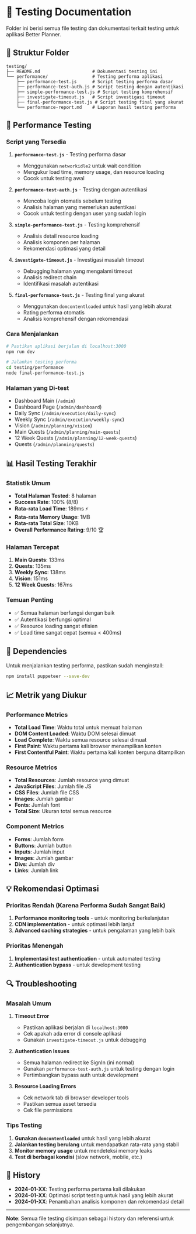 # 🧪 Testing Documentation

Folder ini berisi semua file testing dan dokumentasi terkait testing untuk aplikasi Better Planner.

## 📁 Struktur Folder

```
testing/
├── README.md                    # Dokumentasi testing ini
└── performance/                 # Testing performa aplikasi
    ├── performance-test.js      # Script testing performa dasar
    ├── performance-test-auth.js # Script testing dengan autentikasi
    ├── simple-performance-test.js # Script testing komprehensif
    ├── investigate-timeout.js   # Script investigasi timeout
    ├── final-performance-test.js # Script testing final yang akurat
    └── performance-report.md    # Laporan hasil testing performa
```

## 🚀 Performance Testing

### Script yang Tersedia

1. **`performance-test.js`** - Testing performa dasar
   - Menggunakan `networkidle2` untuk wait condition
   - Mengukur load time, memory usage, dan resource loading
   - Cocok untuk testing awal

2. **`performance-test-auth.js`** - Testing dengan autentikasi
   - Mencoba login otomatis sebelum testing
   - Analisis halaman yang memerlukan autentikasi
   - Cocok untuk testing dengan user yang sudah login

3. **`simple-performance-test.js`** - Testing komprehensif
   - Analisis detail resource loading
   - Analisis komponen per halaman
   - Rekomendasi optimasi yang detail

4. **`investigate-timeout.js`** - Investigasi masalah timeout
   - Debugging halaman yang mengalami timeout
   - Analisis redirect chain
   - Identifikasi masalah autentikasi

5. **`final-performance-test.js`** - Testing final yang akurat
   - Menggunakan `domcontentloaded` untuk hasil yang lebih akurat
   - Rating performa otomatis
   - Analisis komprehensif dengan rekomendasi

### Cara Menjalankan

```bash
# Pastikan aplikasi berjalan di localhost:3000
npm run dev

# Jalankan testing performa
cd testing/performance
node final-performance-test.js
```

### Halaman yang Di-test

- Dashboard Main (`/admin`)
- Dashboard Page (`/admin/dashboard`)
- Daily Sync (`/admin/execution/daily-sync`)
- Weekly Sync (`/admin/execution/weekly-sync`)
- Vision (`/admin/planning/vision`)
- Main Quests (`/admin/planning/main-quests`)
- 12 Week Quests (`/admin/planning/12-week-quests`)
- Quests (`/admin/planning/quests`)

## 📊 Hasil Testing Terakhir

### Statistik Umum
- **Total Halaman Tested**: 8 halaman
- **Success Rate**: 100% (8/8)
- **Rata-rata Load Time**: 189ms ⚡
- **Rata-rata Memory Usage**: 1MB
- **Rata-rata Total Size**: 10KB
- **Overall Performance Rating**: 9/10 🏆

### Halaman Tercepat
1. **Main Quests**: 133ms
2. **Quests**: 135ms
3. **Weekly Sync**: 138ms
4. **Vision**: 151ms
5. **12 Week Quests**: 167ms

### Temuan Penting
- ✅ Semua halaman berfungsi dengan baik
- ✅ Autentikasi berfungsi optimal
- ✅ Resource loading sangat efisien
- ✅ Load time sangat cepat (semua < 400ms)

## 🔧 Dependencies

Untuk menjalankan testing performa, pastikan sudah menginstall:

```bash
npm install puppeteer --save-dev
```

## 📈 Metrik yang Diukur

### Performance Metrics
- **Total Load Time**: Waktu total untuk memuat halaman
- **DOM Content Loaded**: Waktu DOM selesai dimuat
- **Load Complete**: Waktu semua resource selesai dimuat
- **First Paint**: Waktu pertama kali browser menampilkan konten
- **First Contentful Paint**: Waktu pertama kali konten berguna ditampilkan

### Resource Metrics
- **Total Resources**: Jumlah resource yang dimuat
- **JavaScript Files**: Jumlah file JS
- **CSS Files**: Jumlah file CSS
- **Images**: Jumlah gambar
- **Fonts**: Jumlah font
- **Total Size**: Ukuran total semua resource

### Component Metrics
- **Forms**: Jumlah form
- **Buttons**: Jumlah button
- **Inputs**: Jumlah input
- **Images**: Jumlah gambar
- **Divs**: Jumlah div
- **Links**: Jumlah link

## 💡 Rekomendasi Optimasi

### Prioritas Rendah (Karena Performa Sudah Sangat Baik)
1. **Performance monitoring tools** - untuk monitoring berkelanjutan
2. **CDN implementation** - untuk optimasi lebih lanjut
3. **Advanced caching strategies** - untuk pengalaman yang lebih baik

### Prioritas Menengah
1. **Implementasi test authentication** - untuk automated testing
2. **Authentication bypass** - untuk development testing

## 🔍 Troubleshooting

### Masalah Umum

1. **Timeout Error**
   - Pastikan aplikasi berjalan di `localhost:3000`
   - Cek apakah ada error di console aplikasi
   - Gunakan `investigate-timeout.js` untuk debugging

2. **Authentication Issues**
   - Semua halaman redirect ke SignIn (ini normal)
   - Gunakan `performance-test-auth.js` untuk testing dengan login
   - Pertimbangkan bypass auth untuk development

3. **Resource Loading Errors**
   - Cek network tab di browser developer tools
   - Pastikan semua asset tersedia
   - Cek file permissions

### Tips Testing

1. **Gunakan `domcontentloaded`** untuk hasil yang lebih akurat
2. **Jalankan testing berulang** untuk mendapatkan rata-rata yang stabil
3. **Monitor memory usage** untuk mendeteksi memory leaks
4. **Test di berbagai kondisi** (slow network, mobile, etc.)

## 📝 History

- **2024-01-XX**: Testing performa pertama kali dilakukan
- **2024-01-XX**: Optimasi script testing untuk hasil yang lebih akurat
- **2024-01-XX**: Penambahan analisis komponen dan rekomendasi detail

---

**Note**: Semua file testing disimpan sebagai history dan referensi untuk pengembangan selanjutnya. 